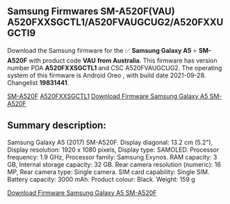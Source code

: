 <h2>Samsung Firmwares SM-A520F(VAU) A520FXXSGCTL1/A520FVAUGCUG2/A520FXXUGCTI9</h2>
Download the Samsung firmware for the ✅ <strong>Samsung Galaxy A5 </strong> ⭐ <strong>SM-A520F</strong> with product code <strong>VAU</strong> <strong> from Australia</strong>. This firmware has version number PDA <strong>A520FXXSGCTL1</strong> and CSC A520FVAUGCUG2. The operating system of this firmware is Android Oreo , with build date 2021-09-28. Changelist <strong>19831441</strong>.


[SM-A520F](https://samfirm.shop/samsung/model/SM-A520F)
[A520FXXSGCTL1](https://samfirm.shop/samsung/pda/A520FXXSGCTL1)
[Download Firmware Samsung Galaxy A5 SM-A520F](https://samfirm.shop/samsung/firmware/460735)
<h2>Summary description:</h2>
<p>Samsung Galaxy A5 (2017) SM-A520F. Display diagonal: 13.2 cm (5.2"), Display resolution: 1920 x 1080 pixels, Display type: SAMOLED. Processor frequency: 1.9 GHz, Processor family: Samsung Exynos. RAM capacity: 3 GB, Internal storage capacity: 32 GB. Rear camera resolution (numeric): 16 MP, Rear camera type: Single camera. SIM card capability: Single SIM. Battery capacity: 3000 mAh. Product colour: Black. Weight: 159 g</p>


[Download Firmware Samsung Galaxy A5 SM-A520F](https://samfirm.shop/samsung/firmware/460735)
